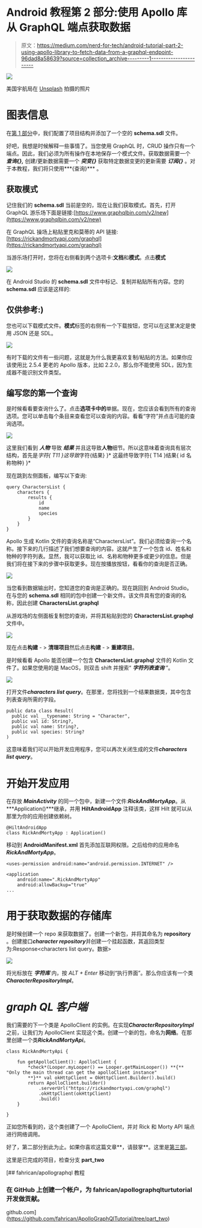 # Android 教程第 2 部分:使用 Apollo 库从 GraphQL 端点获取数据

> 原文：<https://medium.com/nerd-for-tech/android-tutorial-part-2-using-apollo-library-to-fetch-data-from-a-graphql-endpoint-96dad8a58639?source=collection_archive---------1----------------------->

![](img/94f7ac890ed7a1ce6c25de7b15781730.png)

美国宇航局在 [Unsplash](/s/photos/astronaut?utm_source=unsplash&utm_medium=referral&utm_content=creditCopyText) 拍摄的照片

# 图表信息

在[第 1 部分](/nerd-for-tech/android-tutorial-part-1-using-apollo-library-to-fetch-data-from-a-graphql-endpoint-61e8c58158de)中，我们配置了项目结构并添加了一个空的 **schema.sdl** 文件。

好吧，我想是时候解释一些事情了。当您使用 GraphQL 时，CRUD 操作只有一个端点。因此，我们必须为所有操作在本地保存一个模式文件。获取数据需要一个 ***查询{},*** 创建/更新数据需要一个 ***突变{}*** 获取特定数据变更的更新需要 ***订阅{}*** 。对于本教程，我们将只使用***{查询}*** 。

## 获取模式

记住我们的 **schema.sdl** 当前是空的，现在让我们获取模式。首先，打开 GraphQL 游乐场下面是链接:[https://www.graphqlbin.com/v2/new](https://www.graphqlbin.com/v2/new)

在 GraphQL 操场上粘贴里克和莫蒂的 API 链接:[https://rickandmortyapi.com/graphql](https://rickandmortyapi.com/graphql)

当游乐场打开时，您将在右侧看到两个选项卡:**文档**和**模式**。点击**模式**

![](img/542add3c47ec6b0358f2d5eb4e0b362c.png)

在 Android Studio 的 **schema.sdl** 文件中标记、复制并粘贴所有内容。您的 **schema.sdl** 应该是这样的:

## 仅供参考:)

您也可以下载模式文件。**模式**标签的右侧有一个下载按钮，您可以在这里决定是使用 JSON 还是 SDL。

![](img/a96d03bbda89bc0ffb1c7ef6ae48b72e.png)

有时下载的文件有一些问题，这就是为什么我更喜欢复制/粘贴的方法。如果你应该使用比 2.5.4 更老的 Apollo 版本，比如 2.2.0，那么你不能使用 SDL，因为生成器不能识别文件类型。

## 编写您的第一个查询

是时候看看要查询什么了。点击**选项卡中的**单据。现在，您应该会看到所有的查询选项。您可以单击每个条目来查看您可以查询的内容。看看“字符”并点击可能的查询选项。

![](img/ce2f994f5102b26e92c7551f8a2865dc.png)

这里我们看到 ***人物*** 导致 ***结果*** 并且这导致**人物**细节。所以这意味着查询具有层次结构，首先是*字符{ T11 }这导致*字符{结果} }* 这最终导致字符{ T14 }结果{ id 名称物种} }*

现在跳到左侧面板，编写以下查询:

```
query CharactersList {
    characters {
        results {
            id
            name
            species
        }
    }
}
```

Apollo 生成 Kotlin 文件的查询名称是“CharactersList”。我们必须给查询一个名称。接下来的几行描述了我们想要查询的内容。这就产生了一个包含 id、姓名和物种的字符列表。显然，我可以获取比 id、名称和物种更多或更少的信息。但是我们将在接下来的步骤中获取更多。现在按播放按钮，看看你的查询是否正确。

![](img/f06ca6acf7bc003f5bdd669b7f7ac51b.png)

当您看到数据输出时，您知道您的查询是正确的。现在跳回到 Android Studio。在与您的 **schema.sdl** 相同的包中创建一个新文件。该文件具有您的查询的名称，因此创建 **CharactersList.graphql**

从游戏场的左侧面板复制您的查询，并将其粘贴到您的 **CharactersList.graphql** 文件中。

![](img/5b571460b0688318707c80320cbad76e.png)

现在点击**构建** - > **清理项目**然后点击**构建** - > **重建项目**。

是时候看看 Apollo 能否创建一个包含 **CharactersList.graphql** 文件的 Kotlin 文件了。如果您使用的是 MacOS，则双击 shift 并搜索“ ***字符列表查询*** ”。

![](img/0c62e9bd4bf24802de513dd435b34cfb.png)

打开文件***characters list query***。在那里，您将找到一个结果数据类，其中包含列表查询所需的字段。

```
public data class Result(
  public val __typename: String = "Character",
  public val id: String?,
  public val name: String?,
  public val species: String?
)
```

这意味着我们可以开始开发应用程序，您可以再次关闭生成的文件***characters list query***。

# **开始开发应用**

在存放 ***MainActivity*** 的同一个包中，新建一个文件:***RickAndMortyApp***。从***Application()***继承，并用 **HiltAndroidApp** 注释该类，这样 Hilt 就可以从那里为你的应用创建依赖树。

```
@HiltAndroidApp
class RickAndMortyApp : Application()
```

移动到 **AndroidManifest.xml** 首先添加互联网权限。之后给你的应用命名***RickAndMortyApp***。

```
<uses-permission android:name="android.permission.INTERNET" />

<application
    android:name=".RickAndMortyApp"
    android:allowBackup="true"
...
```

# **用于获取数据的存储库**

是时候创建一个 repo 来获取数据了。创建一个新包，并将其命名为 **repository** 。创建接口***character repository***并创建一个挂起函数，其返回类型为:Response<characters list query。数据>

![](img/6e1fc8480ed3ba701048e0057617e411.png)

将光标放在 ***字符库*** 内，按 *ALT + Enter* 移动到“执行界面”。那么你应该有一个类***CharacterRepositoryImpl***。

# ***graph QL 客户端***

我们需要的下一个类是 ApolloClient 的实例。在实现***CharacterRepositoryImpl***之前，让我们为 ApolloClient 实现这个类。创建一个新的包，命名为**网络**。在那里创建一个类***RickAndMortyApi***。

```
class RickAndMortyApi {

    fun getApolloClient(): ApolloClient {
        *check*(Looper.myLooper() == Looper.getMainLooper()) **{** "Only the main thread can get the apolloClient instance"
        **}** val okHttpClient = OkHttpClient.Builder().build()
        return ApolloClient.builder()
            .serverUrl("https://rickandmortyapi.com/graphql")
            .okHttpClient(okHttpClient)
            .build()
    }

}
```

正如您所看到的，这个类创建了一个 ApolloClient，并对 Rick 和 Morty API 端点进行网络调用。

好了，第二部分到此为止。如果你喜欢这篇文章**，请鼓掌**。这里是[第三部](https://fahri-c93.medium.com/android-tutorial-part-3-using-apollo-library-to-fetch-data-from-a-graphql-endpoint-616fda869560)。

这里是已完成的项目，检查分支 **part_two**

[](https://github.com/fahrican/ApolloGraphQlTutorial/tree/part_two) [## fahrican/apollographql 教程

### 在 GitHub 上创建一个帐户，为 fahrican/apollographqlturtutorial 开发做贡献。

github.com](https://github.com/fahrican/ApolloGraphQlTutorial/tree/part_two)
